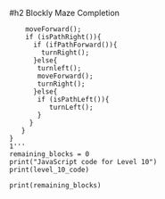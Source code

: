 #h2 Blockly Maze Completion

```level_10_code = '''while (not done()){
    moveForward();
    if (isPathRight()){
      if (ifPathForward()){
        turnRight();
      }else{
       turnleft();
       moveForward();
       turnRight();
      }else{
       if (isPathLeft()){
          turnLeft();
       }
     }
   }
}
1'''
remaining_blocks = 0
print("JavaScript code for Level 10")
print(level_10_code)

print(remaining_blocks)
```
